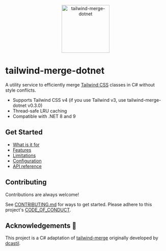 <div align="center">
    <br />
    <a href="https://github.com/desmondinho/tailwind-merge-dotnet">
        <img src="https://raw.githubusercontent.com/desmondinho/tailwind-merge-dotnet/HEAD/assets/logo.svg" alt="tailwind-merge-dotnet" height="150px" />
    </a>
</div>

# tailwind-merge-dotnet

A utility service to efficiently merge [Tailwind CSS](https://tailwindcss.com) classes in C# without style conflicts.

- Supports Tailwind CSS v4 (if you use Tailwind v3, use tailwind-merge-dotnet v0.3.0)
- Thread-safe LRU caching
- Compatible with .NET 8 and 9

## Get Started

- [What is it for](./what-is-it-for.md)
- [Features](./features.md)
- [Limitations](./limitations.md)
- [Configuration](./configuration.md)
- [API reference](./api-reference.md)

## Contributing

Contributions are always welcome!

See [CONTRIBUTING.md](CONTRIBUTING.md) for ways to get started. Please adhere to this project's [CODE_OF_CONDUCT](CODE_OF_CONDUCT.md).

## Acknowledgements 🙏

This project is a C# adaptation of [tailwind-merge](https://github.com/dcastil/tailwind-merge) originally developed by [dcastil](https://github.com/dcastil).
